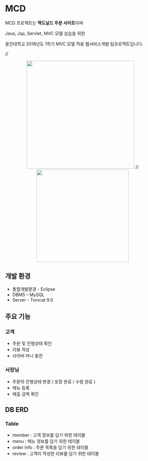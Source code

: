 # MCD
MCD 프로젝트는  **맥도날드 주문 사이트**이며

Java, Jsp, Servlet, MVC 모델 실습을 위한

용인대학교 2018년도 1학기 MVC 모델 적용 웹서비스개발 팀프로젝트입니다.


//<p align="center"><img src="" width="350px" heigh="450">
//<img src="" width="300px" heigh="350"></p>


## 개발 환경

- 통합개발환경 - Eclipse
- DBMS – MySQL
- Server - Tomcat 9.0


## 주요 기능
### 고객
- 주문 및 진행상태 확인
- 리뷰 작성
- 사이버 머니 충전

### 사장님
- 주문의 진행상태 변경 ( 포장 완료 / 수령 완료 )
- 메뉴 등록
- 매출 금액 확인



## DB ERD

### Table
- member : 고객 정보를 담기 위한 테이블
- menu : 메뉴 정보를 담기 위한 테이블
- order Info : 주문 목록을 담기 위한 테이블
- review : 고객이 작성한 리뷰를 담기 위한 테이블




